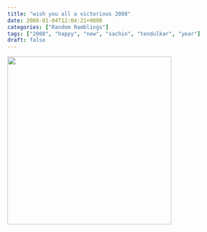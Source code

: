 ```yaml
---
title: "wish you all a victorious 2008"
date: 2008-01-04T12:04:21+0000
categories: ["Random Ramblings"]
tags: ["2008", "happy", "new", "sachin", "tendulkar", "year"]
draft: false
---
```


<img src="http://im.rediff.com/cricket/2008/jan/04slide1.jpg" height="380" width="371" />